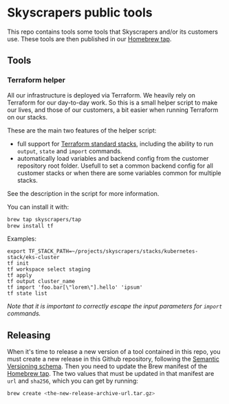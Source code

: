 # Skyscrapers public tools

This repo contains tools some tools that Skyscrapers and/or its customers use. These tools are then published in our [Homebrew tap](https://github.com/skyscrapers/homebrew-tap).

## Tools

### Terraform helper

All our infrastructure is deployed via Terraform. We heavily rely on Terraform for our day-to-day work. So this is a small helper script to make our lives, and those of our customers, a bit easier when running Terraform on our stacks.

These are the main two features of the helper script:

- full support for [Terraform standard stacks](https://github.com/skyscrapers/documentation/blob/master/coding_guidelines/terraform.md#standard-stack), including the ability to run `output`, `state` and `import` commands.
- automatically load variables and backend config from the customer repository root folder. Usefull to set a common backend config for all customer stacks or when there are some variables common for multiple stacks.

See the description in the script for more information.

You can install it with:

```bash
brew tap skyscrapers/tap
brew install tf
```

Examples:

```shell
export TF_STACK_PATH=~/projects/skyscrapers/stacks/kubernetes-stack/eks-cluster
tf init
tf workspace select staging
tf apply
tf output cluster_name
tf import 'foo.bar[\"lorem\"].hello' 'ipsum'
tf state list
```

*Note that it is important to correctly escape the input parameters for `import` commands.*

## Releasing

When it's time to release a new version of a tool contained in this repo, you must create a new release in this Github repository, following the [Semantic Versioning schema](https://semver.org/). Then you need to update the Brew manifest of the [Homebrew tap](https://github.com/skyscrapers/homebrew-tap/blob/main/tf.rb). The two values that must be updated in that manifest are `url` and `sha256`, which you can get by running:

```bash
brew create <the-new-release-archive-url.tar.gz>
```
